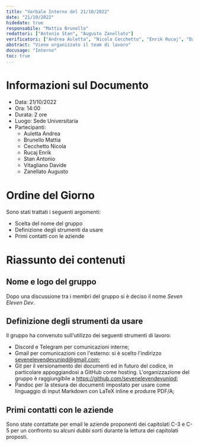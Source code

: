 ```yaml
---
title: "Verbale Interno del 21/10/2022"
date: "21/10/2022"
hidedate: true
responsabile: "Mattia Brunello"
redattori: ["Antonio Stan", "Augusto Zanellato"]
verificatori: ["Andrea Auletta", "Nicola Cecchetto", "Enrik Rucaj", "Davide Vitagliano"]
abstract: "Viene organizzato il team di lavoro"
docusage: "Interno"
toc: true
...
```


# Informazioni sul Documento

* Data: 21/10/2022
* Ora: 14:00
* Durata: 2 ore
* Luogo: Sede Universitaria
* Partecipanti:
  * Auletta Andrea
  * Brunello Mattia
  * Cecchetto Nicola
  * Rucaj Enrik
  * Stan Antonio
  * Vitagliano Davide
  * Zanellato Augusto

# Ordine del Giorno

Sono stati trattati i seguenti argomenti:

* Scelta del nome del gruppo
* Definizione degli strumenti da usare
* Primi contatti con le aziende

# Riassunto dei contenuti

## Nome e logo del gruppo

Dopo una discussione tra i membri del gruppo si è deciso il nome _Seven Eleven Dev_.

## Definizione degli strumenti da usare

Il gruppo ha convenuto sull'utilizzo dei seguenti strumenti di lavoro:

* Discord e Telegram per comunicazioni interne;
* Gmail per comunicazioni con l'esterno: si è scelto l'indirizzo [sevenelevendevunipd@gmail.com](mailto:sevenelevendevunipd@gmail.com);
* Git per il versionamento dei documenti ed in futuro del codice, in particolare appoggiandosi a GitHub come hosting. L'organizzazione del gruppo è raggiungibile a <https://github.com/sevenelevendevunipd>;
* Pandoc per la stesura dei documenti impostato per usare come linguaggio di input Markdown con LaTeX inline e produrre PDF/A;

## Primi contatti con le aziende

Sono state contattate per email le aziende proponenti dei capitolati C-3 e C-5 per un confronto su alcuni dubbi sorti durante la lettura dei capitolati proposti.
